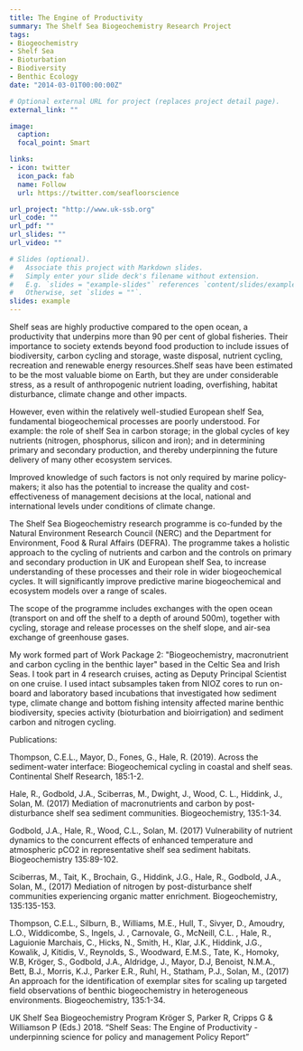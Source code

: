 ```yaml
---
title: The Engine of Productivity
summary: The Shelf Sea Biogeochemistry Research Project
tags:
- Biogeochemistry
- Shelf Sea
- Bioturbation
- Biodiversity
- Benthic Ecology
date: "2014-03-01T00:00:00Z"

# Optional external URL for project (replaces project detail page).
external_link: ""

image:
  caption: 
  focal_point: Smart

links:
- icon: twitter
  icon_pack: fab
  name: Follow
  url: https://twitter.com/seafloorscience

url_project: "http://www.uk-ssb.org"
url_code: ""
url_pdf: ""
url_slides: ""
url_video: ""

# Slides (optional).
#   Associate this project with Markdown slides.
#   Simply enter your slide deck's filename without extension.
#   E.g. `slides = "example-slides"` references `content/slides/example-slides.md`.
#   Otherwise, set `slides = ""`.
slides: example
---
```


Shelf seas are highly productive compared to the open ocean, a productivity that underpins more than 90 per cent of global fisheries. Their importance to society extends beyond food production to include issues of biodiversity, carbon cycling and storage, waste disposal, nutrient cycling, recreation and renewable energy resources.Shelf seas have been estimated to be the most valuable biome on Earth, but they are under considerable stress, as a result of anthropogenic nutrient loading, overfishing, habitat disturbance, climate change and other impacts.

However, even within the relatively well-studied European shelf Sea, fundamental biogeochemical processes are poorly understood. For example: the role of shelf Sea in carbon storage; in the global cycles of key nutrients (nitrogen, phosphorus, silicon and iron); and in determining primary and secondary production, and thereby underpinning the future delivery of many other ecosystem services.

Improved knowledge of such factors is not only required by marine policy-makers; it also has the potential to increase the quality and cost-effectiveness of management decisions at the local, national and international levels under conditions of climate change.

The Shelf Sea Biogeochemistry research programme is co-funded by the Natural Environment Research Council (NERC) and the Department for Environment, Food & Rural Affairs (DEFRA). The programme takes a holistic approach to the cycling of nutrients and carbon and the controls on primary and secondary production in UK and European shelf Sea, to increase understanding of these processes and their role in wider biogeochemical cycles. It will significantly improve predictive marine biogeochemical and ecosystem models over a range of scales.

The scope of the programme includes exchanges with the open ocean (transport on and off the shelf to a depth of around 500m), together with cycling, storage and release processes on the shelf slope, and air-sea exchange of greenhouse gases.

My work formed part of Work Package 2: "Biogeochemistry, macronutrient and carbon cycling in the benthic layer" based in the Celtic Sea and Irish Seas. I took part in 4 research cruises, acting as Deputy Principal Scientist on one cruise. I used intact subsamples taken from NIOZ cores to run on-board and laboratory based incubations that investigated how sediment type, climate change and bottom fishing intensity affected marine benthic biodiversity, species activity (bioturbation and bioirrigation) and sediment carbon and nitrogen cycling.

Publications:

Thompson, C.E.L., Mayor, D., Fones, G., Hale, R. (2019). Across the sediment-water interface: Biogeochemical cycling in coastal and shelf seas. Continental Shelf Research, 185:1-2.

Hale, R., Godbold, J.A., Sciberras, M., Dwight, J., Wood, C. L., Hiddink, J., Solan, M. (2017) Mediation of macronutrients and carbon by post-disturbance shelf sea sediment communities. Biogeochemistry, 135:1-34.

Godbold, J.A., Hale, R., Wood, C.L., Solan, M. (2017) Vulnerability of nutrient dynamics to the concurrent effects of enhanced temperature and atmospheric pCO2 in representative shelf sea sediment habitats. Biogeochemistry 135:89-102.

Sciberras, M., Tait, K., Brochain, G., Hiddink, J.G., Hale, R., Godbold, J.A., Solan, M., (2017) Mediation of nitrogen by post-disturbance shelf communities experiencing organic matter enrichment. Biogeochemistry, 135:135-153.

Thompson, C.E.L., Silburn, B., Williams, M.E., Hull, T., Sivyer, D., Amoudry, L.O., Widdicombe, S., Ingels, J. , Carnovale, G., McNeill, C.L. , Hale, R., Laguionie Marchais, C., Hicks, N., Smith, H., Klar, J.K., Hiddink, J.G., Kowalik, J, Kitidis, V., Reynolds, S., Woodward, E.M.S., Tate, K., Homoky, W.B, Kröger, S., Godbold, J.A., Aldridge, J., Mayor, D.J, Benoist, N.M.A., Bett, B.J., Morris, K.J., Parker E.R., Ruhl, H., Statham, P.J., Solan, M., (2017) An approach for the identification of exemplar sites for scaling up targeted field observations of benthic biogeochemistry in heterogeneous environments. Biogeochemistry, 135:1-34.

UK Shelf Sea Biogeochemistry Program Kröger S, Parker R, Cripps G & Williamson P (Eds.) 2018. “Shelf Seas: The Engine of Productivity - underpinning science for policy and management Policy Report” 
